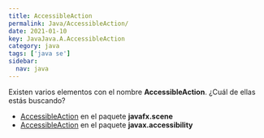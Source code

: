 ```yaml
---
title: AccessibleAction
permalink: Java/AccessibleAction/
date: 2021-01-10
key: JavaJava.A.AccessibleAction
category: java
tags: ['java se']
sidebar: 
  nav: java
---
```


Existen varios elementos con el nombre **AccessibleAction**. ¿Cuál de ellas estás buscando?
<ul>
<li><a href="/Java/AccessibleAction-javafx-scene/">AccessibleAction</a> en el paquete <strong>javafx.scene</strong></li>
<li><a href="/Java/AccessibleAction-javax-accessibility/">AccessibleAction</a> en el paquete <strong>javax.accessibility</strong></li>
<ul>
